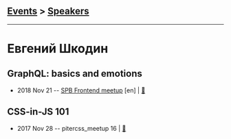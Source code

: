 ## [Events](../README.md) > [Speakers](../speakers.md)
---

# Евгений Шкодин

## GraphQL: basics and emotions
- 2018 Nov 21 -- [SPB Frontend meetup](https://www.youtube.com/watch?v=_V45S5WrAKU) [en] | [:notebook:](https://slides.com/iffjey/graphql-basics-and-emotions-en/live#/)  
## CSS-in-JS 101
- 2017 Nov 28 -- pitercss_meetup 16  | [:notebook:](https://pitercss.ru/16/pres/css-in-js/)  
